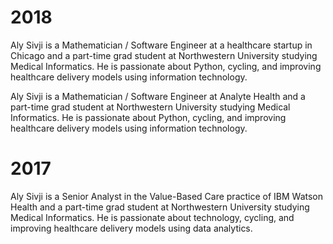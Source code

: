 # 2018

Aly Sivji is a Mathematician / Software Engineer at a healthcare startup in Chicago and a part-time grad student at Northwestern University studying Medical Informatics. He is passionate about Python, cycling, and improving healthcare delivery models using information technology.

Aly Sivji is a Mathematician / Software Engineer at Analyte Health and a part-time grad student at Northwestern University studying Medical Informatics. He is passionate about Python, cycling, and improving healthcare delivery models using information technology.

# 2017

Aly Sivji is a Senior Analyst in the Value-Based Care practice of IBM Watson Health and a part-time grad student at Northwestern University studying Medical Informatics. He is passionate about technology, cycling, and improving healthcare delivery models using data analytics.
